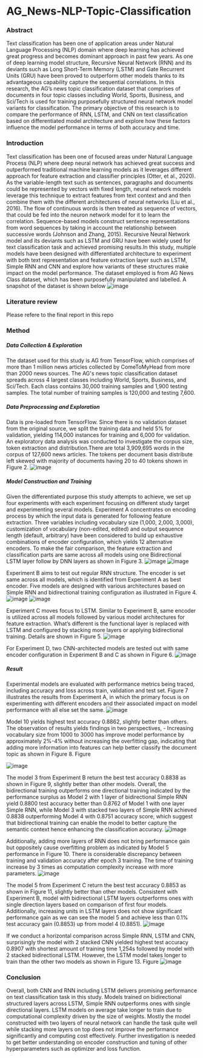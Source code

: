 # AG_News-NLP-Topic-Classification

### Abstract
Text classification has been one of application areas under Natural Language Processing (NLP) domain where deep learning has achieved great progress and becomes dominant approach in past few years. As one of deep learning model structure, Recursive Neural Network (RNN) and its deviants such as Long Short-Term Memory (LSTM) and Gate Recurrent Units (GRU) have been proved to outperform other models thanks to its advantageous capability capture the sequential correlations. In this research, the AG’s news topic classification dataset that comprises of documents in four topic classes including World, Sports, Business, and Sci/Tech is used for training purposefully structured neural network model variants for classification. The primary objective of this research is to compare the performance of RNN, LSTM, and CNN on text classification based on differentiated model architecture and explore how these factors influence the model performance in terms of both accuracy and time.

### Introduction
Text classification has been one of focused areas under Natural Language Process (NLP) where deep neural network has achieved great success and outperformed traditional machine learning models as it leverages different approach for feature extraction and classifier principles (Otter, et al., 2020). As the variable-length text such as sentences, paragraphs and documents could be represented by vectors with fixed length, neural network models leverage this technique to extract features from text context and and then combine them with the different architectures of neural networks (Liu et al., 2016). The flow of continuous words is then treated as sequence of vectors, that could be fed into the neuron network model for it to learn the correlation. Sequence-based models construct sentence representations from word sequences by taking in account the relationship between successive words (Johnson and Zhang, 2015). Recursive Neural Network model and its deviants such as LSTM and GRU have been widely used for text classification task and achieved promising results.In this study, multiple models have been designed with differentiated architecture to experiment with both text representation and feature extraction layer such as LSTM, Simple RNN and CNN and explore how variants of these structures make impact on the model performance. The dataset employed is from AG News Class dataset, which has been purposefully manipulated and labelled. A snapshot of the dataset is
shown below
![image](https://user-images.githubusercontent.com/43327902/185475300-fb1bc019-f346-4883-baa2-772582d030eb.png)

### Literature review
Please refere to the final report in this repo

### Method

##### Data Collection & Exploration
The dataset used for this study is AG from TensorFlow, which comprises of more than 1 million news articles collected by ComeToMyHead from more than 2000 news sources. The AG's news topic classification dataset spreads across 4 largest classes including World, Sports, Business, and Sci/Tech. Each class contains 30,000 training samples and 1,900 testing samples. The total number of training samples is 120,000 and testing 7,600.

##### Data Preprocessing and Exploration
Data is pre-loaded from TensorFlow. Since there is no validation dataset from the original source, we split the training data and held 5% for validation, yielding 114,000 instances for training and 6,000 for validation. An exploratory data analysis was conducted to investigate the corpus size, token extraction and distribution.There are total 3,909,695 words in the corpus of 127,600 news articles. The tokens per document basis distribute left skewed with majority of documents having 20 to 40 tokens shown in Figure 2. 
![image](https://user-images.githubusercontent.com/43327902/185475548-09dc31fc-4d45-4cb5-b3bc-703f81861995.png)

##### Model Construction and Training
Given the differentiated purpose this study attempts to achieve, we set up four experiments with each experiment focusing on different study target and experimenting several models. Experiment A concentrates on encoding process by which the input data is generated for following feature extraction. Three variables including vocabulary size (1,000, 2,000, 3,000), customization of vocabulary (non-edited, edited) and output sequence length (default, arbitrary) have been considered to build up exhaustive combinations of encoder configuration, which yields 12 alternative encoders. To make the fair comparison, the feature extraction and classification parts are same across all models using one Bidirectional LSTM layer follow by DNN layers as shown in Figure 3.
![image](https://user-images.githubusercontent.com/43327902/185475629-c1c3ec3d-e86a-45b7-b3df-98effb0e9000.png)
![image](https://user-images.githubusercontent.com/43327902/185475663-41a043ac-54f5-453d-b2b6-341d5e69fc07.png)

Experiment B aims to test out regular RNN structure. The encoder is set same across all models, which is identified from Experiment A as best encoder. Five models are designed with various architectures based on Simple RNN and bidirectional training configuration as illustrated in Figure 4.
![image](https://user-images.githubusercontent.com/43327902/185475727-6c6d6814-72f2-4961-a619-8a34fb0410e3.png)
![image](https://user-images.githubusercontent.com/43327902/185475762-b7c9727a-0c9b-407c-842b-4fde5d70d4d7.png)

Experiment C moves focus to LSTM. Similar to Experiment B, same encoder is utilized across all models followed by various model architectures for feature extraction. What’s different is the functional layer is replaced with LSTM and configured by stacking more layers or applying bidirectional training. Details are shown in Figure 5.
![image](https://user-images.githubusercontent.com/43327902/185475816-74dfa9a7-9998-4b78-a917-9e22e99490f4.png)

For Experiment D, two CNN-architected models are tested out with same encoder configuration in Experiment B and C as shown in Figure 6.
![image](https://user-images.githubusercontent.com/43327902/185475903-a52e22ff-6964-42c3-8e92-8090e0403668.png)

##### Result
Experimental models are evaluated with performance metrics being traced, including accuracy and loss across train, validation and test set. Figure 7 illustrates the results from Experiment A, in which the primary focus is on experimenting with different encoders and their associated impact on model performance with all else set the same.
![image](https://user-images.githubusercontent.com/43327902/185475978-127d18e3-3d7b-490b-abd8-a414e35f9f4b.png)

Model 10 yields highest test accuracy 0.8862, slightly better than others. The observation of results yields findings in two perspectives, - Increasing vocabulary size from 1000 to 3000 has improve model performance by approximately 2%-4% without increasing the overfitting gap, indicating that adding more information into features can help better classify the document topic as shown in Figure 8. Figure

![image](https://user-images.githubusercontent.com/43327902/185476022-736d7f7a-7a73-4a28-974f-b28ab5eca4a5.png)

The model 3 from Experiment B return the best test accuracy 0.8838 as shown in Figure 9, slightly better than other models. Overall, the bidirectional training outperforms one directional training indicated by the performance surplus as Model 2 with 1 layer of bidirectional Simple RNN yield 0.8800 test accuracy better than 0.8762 of Model 1 with one layer Simple RNN, while Model 3 with stacked two layers of Simple RNN achieved 0.8838 outperforming Model 4 with 0.8751 accuracy score, which suggest that bidirectional training can enable the model to better capture the semantic context hence enhancing the classification accuracy.
![image](https://user-images.githubusercontent.com/43327902/185476108-72aac21b-ab3c-462a-bd0e-514bee804f73.png)

Additionally, adding more layers of RNN does not bring performance gain but oppositely cause overfitting problem as indicated by Model 5 performance in Figure 10. There is considerable discrepancy between training and validation accuracy after epoch 3 training. The time of training increase by 3 times as computation complexity increase with more parameters.
![image](https://user-images.githubusercontent.com/43327902/185476167-ac399efb-9a39-4580-90e9-8daa06104548.png)

The model 5 from Experiment C return the best test accuracy 0.8853 as shown in Figure 11, slightly better than other models. Consistent with Experiment B, model with bidirectional LSTM layers outperforms ones with single direction layers based on comparison of first four models. Additionally, increasing units in LSTM layers does not show significant performance gain as we can see the model 5 and achieve less than 0.1% test accuracy gain (0.8853) up from model 4 (0.8851).
![image](https://user-images.githubusercontent.com/43327902/185476215-4f107410-c3fc-4c7d-afbe-b0cfc68a5516.png)

If we conduct a horizontal comparison across Simple RNN, LSTM and CNN, surprisingly the model with 2 stacked CNN yielded highest test accuracy 0.8907 with shortest amount of training time 1,254s followed by model with 2 stacked bidirectional LSTM. However, the LSTM model takes longer to train than the other two models as shown in Figure 13. Figure
![image](https://user-images.githubusercontent.com/43327902/185476282-4376ccda-0057-46bb-b7e8-9c7f4f07e797.png)


### Conclusion
Overall, both CNN and RNN including LSTM delivers promising performance on text classification task in this study. Models trained on bidirectional structured layers across LSTM, Simple RNN outperforms ones with single directional layers. LSTM models on average take longer to train due to computational complexity driven by the size of weights. Mostly the model constructed with two layers of neural network can handle the task quite well while stacking more layers on top does not improve the performance significantly and computing cost effectively. Further investigation is needed to get better understanding on encoder construction and tuning of other hyperparameters such as optimizer and loss function.





